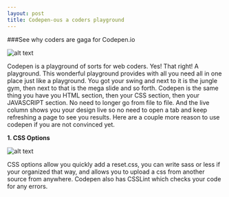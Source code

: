 ```yaml
---
layout: post
title: Codepen-ous a coders playground
---
```


###See why coders are gaga for Codepen.io

![alt text](http://www.webthesmartway.com/wp-content/uploads/2013/03/Codepen.png "Codepen logo")

Codepen is a playground of sorts for web coders. Yes! That right! A playground. This wonderful playground provides with all you need all in one place just like a playground. You got your swing and next to it is the jungle gym, then next to that is the mega slide and so forth. Codepen is the same thing you have you HTML section, then your CSS section, then your JAVASCRIPT section. No need to longer go from file to file. And the live column shows you your design live so no need to open a tab and keep refreshing a page to see you results. Here are a couple more reason to use codepen if you are not convinced yet.

<b>1. CSS Options</b>

![alt text](http://dab1nmslvvntp.cloudfront.net/wp-content/uploads/2014/08/1408598536codepen-css.jpg "css options")

CSS options allow you quickly add a reset.css, you can write sass or less if your organized that way, and allows you to upload a css from another source from anywhere. Codepen also has CSSLint which checks your code for any errors.
